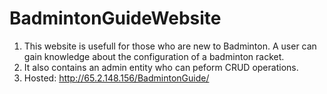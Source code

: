 # BadmintonGuideWebsite
1. This website is usefull for those who are new to Badminton. A user can gain knowledge about the configuration of a badminton racket.
2. It also contains an admin entity who can peform CRUD operations.
3. Hosted: http://65.2.148.156/BadmintonGuide/
